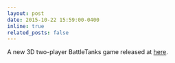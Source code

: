 ```yaml
---
layout: post
date: 2015-10-22 15:59:00-0400
inline: true
related_posts: false
---
```


A new 3D two-player BattleTanks game released at [here](https://egalahad.github.io/BattleTanks/).
